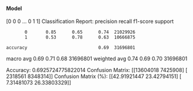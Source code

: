 #### Model
[0 0 0 ... 0 1 1]
Classification Report:
              precision    recall  f1-score   support

           0       0.85      0.65      0.74  21029926
           1       0.53      0.78      0.63  10666875

    accuracy                           0.69  31696801
   macro avg       0.69      0.71      0.68  31696801
weighted avg       0.74      0.69      0.70  31696801

Accuracy: 0.6925724775822014
Confusion Matrix:
[[13604018  7425908]
 [ 2318561  8348314]]
Confusion Matrix (%):
[[42.91921447 23.42794151]
 [ 7.31481073 26.33803329]]
